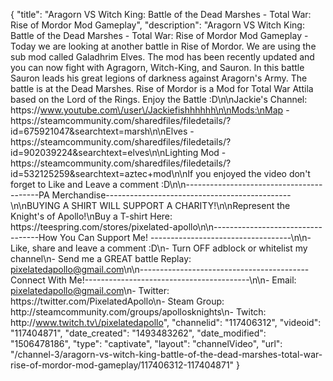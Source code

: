 {
    "title": "Aragorn VS Witch King: Battle of the Dead Marshes - Total War: Rise of Mordor Mod Gameplay",
    "description": "Aragorn VS Witch King: Battle of the Dead Marshes - Total War: Rise of Mordor Mod Gameplay - Today we are looking at another battle in Rise of Mordor.  We are using the sub mod called Galadhrim Elves.  The mod has been recently updated and you can now fight with Agragorn, Witch-King, and Sauron.  In this battle Sauron leads his great legions of darkness against Aragorn's Army.  The battle is at the Dead Marshes.  Rise of Mordor is a Mod for Total War Attila based on the Lord of the Rings. Enjoy the Battle :D\n\nJackie's Channel: https:\/\/www.youtube.com\/user\/Jackiefishhhhhh\n\nMods:\nMap - https:\/\/steamcommunity.com\/sharedfiles\/filedetails\/?id=675921047&searchtext=marsh\n\nElves -  https:\/\/steamcommunity.com\/sharedfiles\/filedetails\/?id=902039224&searchtext=elves\n\nLighting Mod - https:\/\/steamcommunity.com\/sharedfiles\/filedetails\/?id=532125259&searchtext=aztec+mod\n\nIf you enjoyed the video don't forget to Like and Leave a comment :D\n\n-----------------------------------------PA Merchandise----------------------------------------------\n\nBUYING A SHIRT WILL SUPPORT A CHARITY!\n\nRepresent the Knight's of Apollo!\nBuy a T-shirt Here: https:\/\/teespring.com\/stores\/pixelated-apollo\n\n----------------------------------How You Can Support Me! -----------------------------------\n\n- Like, share and leave a comment :D\n- Turn OFF adblock or whitelist my channel\n- Send me a GREAT battle Replay: pixelatedapollo@gmail.com\n\n------------------------------------------Connect With Me!-----------------------------------------\n\n- Email: pixelatedapollo@gmail.com\n- Twitter: https:\/\/twitter.com\/PixelatedApollo\n- Steam Group:  http:\/\/steamcommunity.com\/groups\/apollosknights\n- Twitch: http:\/\/www.twitch.tv\/pixelatedapollo",
    "channelid": "117406312",
    "videoid": "117404871",
    "date_created": "1493483262",
    "date_modified": "1506478186",
    "type": "captivate",
    "layout": "channelVideo",
    "url": "\/channel-3\/aragorn-vs-witch-king-battle-of-the-dead-marshes-total-war-rise-of-mordor-mod-gameplay\/117406312-117404871"
}